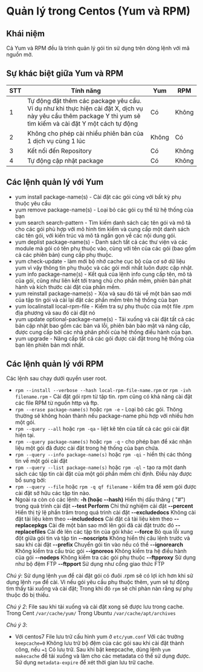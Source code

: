 # Quản lý trong Centos (Yum và RPM)

## Khái niệm

Cả Yum và RPM đều là trình quản lý gói tin sử dụng trên dòng lệnh với mã nguồn mở.

## Sự khác biệt giữa Yum và RPM

|STT|Tính năng|Yum|RPM|
|---|---------|---|---|
|1|Tự động đặt thêm các package yêu cầu. Ví dụ như khi thực hiện cài đặt X, dịch vụ này yêu cầu thêm package Y thì yum sẽ tìm kiếm và cài đặt Y một cách tự động | Có | Không|
|2|Không cho phép cài nhiều phiên bản của 1 dịch vụ cùng 1 lúc|Không|Có|
|3|Kết nối đến Repository|Có|Không|
|4|Tự động cập nhật package|Có|Không|


## Các lệnh quản lý với Yum

* yum install package-name(s) - Cài đặt các gói cùng với bất kỳ phụ thuộc yêu cầu
* yum remove package-name(s) - Loại bỏ các gói cụ thể từ hệ thống của bạn
* yum search search-pattern - Tìm kiếm danh sách các tên gói và mô tả cho các gói phù hợp với mô hình tìm kiếm và cung cấp một danh sách các tên gói, với kiến trúc và mô tả ngắn gọn về các nội dung gói.
* yum deplist package-name(s) - Danh sách tất cả các thư viện và các module mà gói có tên phụ thuộc vào, cùng với tên của các gói (bao gồm cả các phiên bản) cung cấp phụ thuộc.
* yum check-update - làm mới bộ nhớ cache cục bộ của cơ sở dữ liệu yum vì vậy thông tin phụ thuộc và các gói mới nhất luôn được cập nhật.
* yum info package-name(s) - Kết quả của lệnh info cung cấp tên, mô tả của gói, cũng như liên kết tới trang chủ cho phần mềm, phiên bản phát hành và kích thước cài đặt của phần mềm.
* yum reinstall package-name(s) - Xóa và sau đó tải về một bản sao mới của tập tin gói và cài lại đặt các phần mềm trên hệ thống của bạn
* yum localinstall local-rpm-file - Kiểm tra sự phụ thuộc của một file .rpm địa phương và sau đó cài đặt nó
* yum update optional-package-name(s) - Tải xuống và cài đặt tất cả các bản cập nhật bao gồm các bản vá lỗi, phiên bản bảo mật và nâng cấp, được cung cấp bởi các nhà phân phối của hệ thống điều hành của bạn.
* yum upgrade - Nâng cấp tất cả các gói được cài đặt trong hệ thống của bạn lên phiên bản mới nhất.

## Các lệnh quản lý với RPM
Các lệnh sau chạy dưới quyền user root.
* `rpm --install --verbose --hash local-rpm-file-name.rpm` or `rpm -ivh filename.rpm` - Cài đặt gói rpm từ tập tin. rpm cũng có khả năng cài đặt các file RPM từ nguồn http và ftp.
* `rpm --erase package-name(s)` hoặc `rpm -e` - Loại bỏ các gói. Thông thường sẽ không hoàn thành nếu package-name phù hợp với nhiều hơn một gói.
* `rpm --query --all` hoặc `rpm -qa` - liệt kê tên của tất cả các gói cài đặt hiện tại.
* `rpm --query package-name(s)` hoặc `rpm -q` - cho phép bạn để xác nhận liệu một gói đã được cài đặt trong hệ thống của bạn chứa.
* `rpm --query --info package-name(s)` hoặc `rpm -qi` - hiển thị các thông tin về một gói cài đặt
* `rpm --query --list package-name(s)` hoặc `rpm -ql` - tạo ra một danh sách các tập tin cài đặt của một gói phần mềm chỉ định. Điều này được bổ sung bởi:
* `rpm --query --file` hoặc `rpm -q qf filename` - kiểm tra để xem gói được cài đặt sở hữu các tập tin nào.
* Ngoài ra còn có các lệnh: 
**-h (hoặc --hash)** Hiển thị dấu thăng ( "#") trong quá trình cài đặt
**--test Perform** Chỉ thử nghiệm cài đặt
**--percent** Hiển thị tỷ lệ phần trăm trong quá trình cài đặt
**--excludedocs** Không cài đặt tài liệu kèm theo
**--includedocs** Cài đặt cả tài liệu kèm theo
**--replacepkgs** Cài đè một bản sao mới lên gói đã cài đặt trước đó
**--replacefiles** Cài đè lên các tập tin của gói khác
**--force** Bỏ qua lỗi xung đột giữa gói tin và tập tin
**--noscripts** Không hiển thị câu lệnh trước và sau khi cài đặt
**--prefix <path>** Chuyển gói tin vào <path> nếu có thể
**--ignorearch** Không kiểm tra cấu trúc gói
**--ignoreos** Không kiểm tra hệ điều hành của gói
**--nodeps** Không kiểm tra các gói phụ thuộc
**--ftpproxy<host>** Sử dụng <host> như bộ đệm FTP
**--ftpport <port>** Sử dụng <port> như cổng giao thức FTP

*Chú ý*:
Sử dụng lệnh `yum` để cài đặt gói có đuôi .rpm sẽ có lợi ích hơn khi sử dụng lệnh `rpm` để cài. Vì nếu gói yêu cầu phụ thuộc thêm, yum sẽ tự động tìm thấy tải xuống và cài đặt; Trong khi đó `rpm` sẽ chỉ phàn nàn rằng sự phụ thuộc đó bị thiếu.

*Chú ý 2*:
File sau khi tải xuống và cài đặt xong sẽ được lưu trong cache. Trong Cent `/var/cache/yum/` Trong Ubuntu `/var/cache/apt/archives`

*Chú ý 3*:
* Với centos7
File lưu trữ cấu hình yum ở `etc/yum.conf`
Với các trường 
`keepcache=0` Không lưu trữ bộ đệm của các gói sau khi cài đặt thành công, nếu `=1` Có lưu trữ.
Sau khi bật keepcache, dùng lệnh `yum makecache` để tải xuống và làm cho các metadata có thể sử dụng được.
Sử dụng `metadata-expire` để xét thời gian lưu trữ cache.